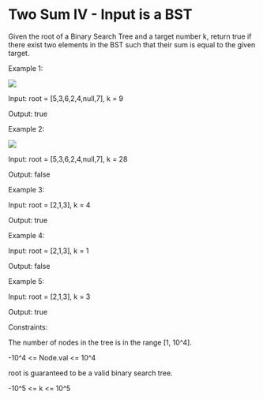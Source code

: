 #  Two Sum IV - Input is a BST

Given the root of a Binary Search Tree and a target number k, return true if there exist two elements in the BST such that their sum is equal to the given target.

 

Example 1:

<img src="https://assets.leetcode.com/uploads/2020/09/21/sum_tree_1.jpg">

Input: root = [5,3,6,2,4,null,7], k = 9

Output: true

Example 2:

<img src="https://assets.leetcode.com/uploads/2020/09/21/sum_tree_2.jpg">


Input: root = [5,3,6,2,4,null,7], k = 28

Output: false

Example 3:

Input: root = [2,1,3], k = 4

Output: true

Example 4:


Input: root = [2,1,3], k = 1

Output: false

Example 5:

Input: root = [2,1,3], k = 3

Output: true
 

Constraints:

The number of nodes in the tree is in the range [1, 10^4].

-10^4 <= Node.val <= 10^4

root is guaranteed to be a valid binary search tree.

-10^5 <= k <= 10^5
